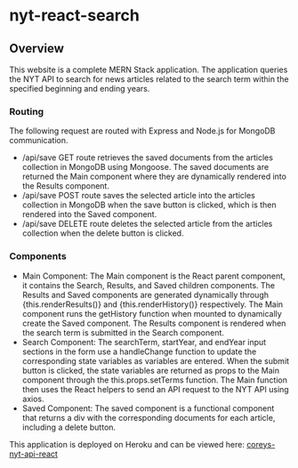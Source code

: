 # nyt-react-search

## Overview
This website is a complete MERN Stack application.  The application queries the NYT API to search for news articles related to the search term within the specified beginning and ending years.  

### Routing
The following request are routed with Express and Node.js for MongoDB communication.
* /api/save GET route retrieves the saved documents from the articles collection in MongoDB using Mongoose.  The saved documents are returned the Main component where they are dynamically rendered into the Results component.
* /api/save POST route saves the selected article into the articles collection in MongoDB when the save button is clicked, which is then rendered into the Saved component.
* /api/save DELETE route deletes the selected article from the articles collection when the delete button is clicked.

### Components
* Main Component:  The Main component is the React parent component, it contains the Search, Results, and Saved children components.  The Results and Saved components are generated dynamically through {this.renderResults()} and {this.renderHistory()} respectively.  The Main component runs the getHistory function when mounted to dynamically create the Saved component.  The Results component is rendered when the search term is submitted in the Search component.
* Search Component: The searchTerm, startYear, and endYear input sections in the form use a handleChange function to update the corresponding state variables as variables are entered.  When the submit button is clicked, the state variables are returned as props to the Main component through the this.props.setTerms function.  The Main function then uses the React helpers to send an API request to the NYT API using axios. 
* Saved Component:  The saved component is a functional component that returns a div with the corresponding documents for each article, including a delete button.

This application is deployed on Heroku and can be viewed here: [coreys-nyt-api-react](https://coreys-nyt-api-react.herokuapp.com/)